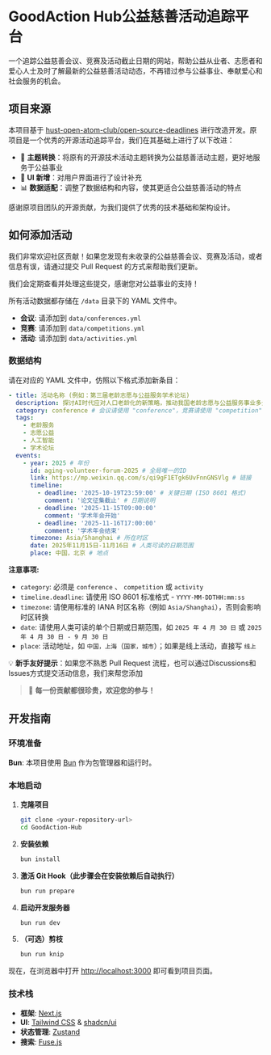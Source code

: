 # GoodAction Hub公益慈善活动追踪平台

一个追踪公益慈善会议、竞赛及活动截止日期的网站，帮助公益从业者、志愿者和爱心人士及时了解最新的公益慈善活动动态，不再错过参与公益事业、奉献爱心和社会服务的机会。

## 项目来源

本项目基于 [hust-open-atom-club/open-source-deadlines](https://github.com/hust-open-atom-club/open-source-deadlines) 进行改造开发。原项目是一个优秀的开源活动追踪平台，我们在其基础上进行了以下改进：

- 🎯 **主题转换**：将原有的开源技术活动主题转换为公益慈善活动主题，更好地服务于公益事业
- 🎨 **UI 新增**：对用户界面进行了设计补充
- 📊 **数据适配**：调整了数据结构和内容，使其更适合公益慈善活动的特点

感谢原项目团队的开源贡献，为我们提供了优秀的技术基础和架构设计。

## 如何添加活动

我们非常欢迎社区贡献！如果您发现有未收录的公益慈善会议、竞赛及活动，或者信息有误，请通过提交 Pull Request 的方式来帮助我们更新。

我们会定期查看并处理这些提交，感谢您对公益事业的支持！

所有活动数据都存储在 `/data` 目录下的 YAML 文件中。

- **会议**: 请添加到 `data/conferences.yml`
- **竞赛**: 请添加到 `data/competitions.yml`
- **活动**: 请添加到 `data/activities.yml`

### 数据结构

请在对应的 YAML 文件中，仿照以下格式添加新条目：

```yaml
- title: 活动名称 (例如：第三届老龄志愿与公益服务学术论坛)
  description: 探讨AI时代应对人口老龄化的新策略，推动我国老龄志愿与公益服务事业多元发展
  category: conference # 会议请使用 "conference"，竞赛请使用 "competition"，活动请使用 "activity"
  tags:
    - 老龄服务
    - 志愿公益
    - 人工智能
    - 学术论坛
  events:
    - year: 2025 # 年份
      id: aging-volunteer-forum-2025 # 全局唯一的ID
      link: https://mp.weixin.qq.com/s/qi9gF1ETgk6UvFnnGNSVlg # 链接
      timeline:
        - deadline: '2025-10-19T23:59:00' # 关键日期 (ISO 8601 格式)
          comment: '论文征集截止' # 日期说明
        - deadline: '2025-11-15T09:00:00'
          comment: '学术年会开始'
        - deadline: '2025-11-16T17:00:00'
          comment: '学术年会结束'
      timezone: Asia/Shanghai # 所在时区
      date: 2025年11月15日-11月16日 # 人类可读的日期范围
      place: 中国，北京 # 地点
```

**注意事项:**

- `category`: 必须是 `conference` 、 `competition` 或 `activity`
- `timeline.deadline`: 请使用 ISO 8601 标准格式 - `YYYY-MM-DDTHH:mm:ss`
- `timezone`: 请使用标准的 IANA 时区名称（例如 `Asia/Shanghai`），否则会影响时区转换
- `date`: 请使用人类可读的单个日期或日期范围，如 `2025 年 4 月 30 日` 或 `2025 年 4 月 30 日 - 9 月 30 日`
- `place`: 活动地址，如 `中国，上海`（`国家，城市`）；如果是线上活动，直接写 `线上`

💡 **新手友好提示**：如果您不熟悉 Pull Request 流程，也可以通过Discussions和Issues方式提交活动信息，我们来帮您添加  
> 
> 🎉 **每一份贡献都很珍贵，欢迎您的参与！**

## 开发指南

### 环境准备

**Bun**: 本项目使用 [Bun](https://bun.sh/) 作为包管理器和运行时。

### 本地启动

1. **克隆项目**

    ```bash
    git clone <your-repository-url>
    cd GoodAction-Hub
    ```

2. **安装依赖**

    ```bash
    bun install
    ```

3. **激活 Git Hook（此步骤会在安装依赖后自动执行）**

   ```bash
   bun run prepare
   ```

4. **启动开发服务器**

    ```bash
    bun run dev
    ```

5. **（可选）剪枝**

    ```bash
    bun run knip
    ```

现在，在浏览器中打开 [http://localhost:3000](http://localhost:3000) 即可看到项目页面。

### 技术栈

- **框架**: [Next.js](https://nextjs.org/)
- **UI**: [Tailwind CSS](https://tailwindcss.com/) & [shadcn/ui](https://ui.shadcn.com/)
- **状态管理**: [Zustand](https://github.com/pmndrs/zustand)
- **搜索**: [Fuse.js](https://github.com/krisk/fuse)
